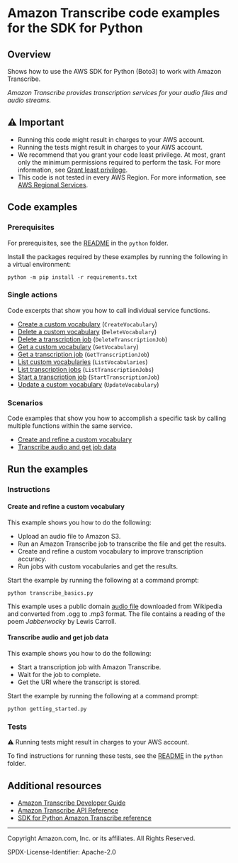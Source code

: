 <!--Generated by WRITEME on 2023-04-12 00:07:53.538095 (UTC)-->
# Amazon Transcribe code examples for the SDK for Python

## Overview

Shows how to use the AWS SDK for Python (Boto3) to work with Amazon Transcribe.

<!--custom.overview.start-->
<!--custom.overview.end-->

*Amazon Transcribe provides transcription services for your audio files and audio streams.*

## ⚠ Important

* Running this code might result in charges to your AWS account.
* Running the tests might result in charges to your AWS account.
* We recommend that you grant your code least privilege. At most, grant only the minimum permissions required to perform the task. For more information, see [Grant least privilege](https://docs.aws.amazon.com/IAM/latest/UserGuide/best-practices.html#grant-least-privilege).
* This code is not tested in every AWS Region. For more information, see [AWS Regional Services](https://aws.amazon.com/about-aws/global-infrastructure/regional-product-services).

<!--custom.important.start-->
<!--custom.important.end-->

## Code examples

### Prerequisites

For prerequisites, see the [README](../../README.md#Prerequisites) in the `python` folder.

Install the packages required by these examples by running the following in a virtual environment:

```
python -m pip install -r requirements.txt
```

<!--custom.prerequisites.start-->
<!--custom.prerequisites.end-->

### Single actions

Code excerpts that show you how to call individual service functions.

* [Create a custom vocabulary](transcribe_basics.py#L169) (`CreateVocabulary`)
* [Delete a custom vocabulary](transcribe_basics.py#L285) (`DeleteVocabulary`)
* [Delete a transcription job](transcribe_basics.py#L150) (`DeleteTranscriptionJob`)
* [Get a custom vocabulary](transcribe_basics.py#L235) (`GetVocabulary`)
* [Get a transcription job](transcribe_basics.py#L128) (`GetTranscriptionJob`)
* [List custom vocabularies](transcribe_basics.py#L204) (`ListVocabularies`)
* [List transcription jobs](transcribe_basics.py#L99) (`ListTranscriptionJobs`)
* [Start a transcription job](transcribe_basics.py#L59) (`StartTranscriptionJob`)
* [Update a custom vocabulary](transcribe_basics.py#L255) (`UpdateVocabulary`)

### Scenarios

Code examples that show you how to accomplish a specific task by calling multiple
functions within the same service.

* [Create and refine a custom vocabulary](transcribe_basics.py) 
* [Transcribe audio and get job data](getting_started.py) 

## Run the examples

### Instructions


<!--custom.instructions.start-->
<!--custom.instructions.end-->



#### Create and refine a custom vocabulary

This example shows you how to do the following:

* Upload an audio file to Amazon S3.
* Run an Amazon Transcribe job to transcribe the file and get the results.
* Create and refine a custom vocabulary to improve transcription accuracy.
* Run jobs with custom vocabularies and get the results.

<!--custom.scenario_prereqs.transcribe_Scenario_CustomVocabulary.start-->
<!--custom.scenario_prereqs.transcribe_Scenario_CustomVocabulary.end-->

Start the example by running the following at a command prompt:

```
python transcribe_basics.py
```

<!--custom.scenarios.transcribe_Scenario_CustomVocabulary.start-->
This example uses a public domain 
[audio file](https://en.wikisource.org/wiki/File:Jabberwocky.ogg) downloaded from 
Wikipedia and converted from .ogg to .mp3 format. The file contains a reading of 
the poem *Jabberwocky* by Lewis Carroll.
<!--custom.scenarios.transcribe_Scenario_CustomVocabulary.end-->

#### Transcribe audio and get job data

This example shows you how to do the following:

* Start a transcription job with Amazon Transcribe.
* Wait for the job to complete.
* Get the URI where the transcript is stored.

<!--custom.scenario_prereqs.transcribe_Scenario_GettingStartedTranscriptionJobs.start-->
<!--custom.scenario_prereqs.transcribe_Scenario_GettingStartedTranscriptionJobs.end-->

Start the example by running the following at a command prompt:

```
python getting_started.py
```

<!--custom.scenarios.transcribe_Scenario_GettingStartedTranscriptionJobs.start-->
<!--custom.scenarios.transcribe_Scenario_GettingStartedTranscriptionJobs.end-->

### Tests

⚠ Running tests might result in charges to your AWS account.


To find instructions for running these tests, see the [README](../../README.md#Tests)
in the `python` folder.



<!--custom.tests.start-->
<!--custom.tests.end-->

## Additional resources

* [Amazon Transcribe Developer Guide](https://docs.aws.amazon.com/transcribe/latest/dg/what-is.html)
* [Amazon Transcribe API Reference](https://docs.aws.amazon.com/transcribe/latest/APIReference/Welcome.html)
* [SDK for Python Amazon Transcribe reference](https://boto3.amazonaws.com/v1/documentation/api/latest/reference/services/transcribe.html)

<!--custom.resources.start-->
<!--custom.resources.end-->

---

Copyright Amazon.com, Inc. or its affiliates. All Rights Reserved.

SPDX-License-Identifier: Apache-2.0
